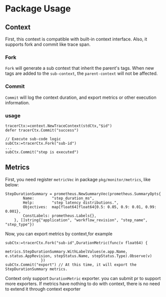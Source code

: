 # Package Usage

## Context
First, this context is compatible with built-in context interface.
Also, it supports fork and commit like trace span.

### Fork
`Fork` will generate a sub context that inherit the parent's tags. When new tags are added to the `sub-context`, the `parent-context` will not be affected.

### Commit
`Commit` will log the context duration, and export metrics or other execution information.

### usage
```
tracerCtx:=context.NewTraceContext(stdCtx,"$id") 
defer tracerCtx.Commit("success")

// Execute sub-code logic
subCtx:=tracerCtx.Fork("sub-id")
...
subCtx.Commit("step is executed")

```

## Metrics
First, you need register `metricVec` in package `pkg/monitor/metrics`, like below:
```
StepDurationSummary = prometheus.NewSummaryVec(prometheus.SummaryOpts{
		Name:        "step_duration_ms",
		Help:        "step latency distributions.",
		Objectives:  map[float64]float64{0.5: 0.05, 0.9: 0.01, 0.99: 0.001},
		ConstLabels: prometheus.Labels{},
	}, []string{"application", "workflow_revision", "step_name", "step_type"})
```

Now, you can export metrics by context,for example
```
subCtx:=tracerCtx.Fork("sub-id",DurationMetric(func(v float64) {
					metrics.StepDurationSummary.WithLabelValues(e.app.Name, e.status.AppRevision, stepStatus.Name, stepStatus.Type).Observe(v)
				})
subCtx.Commit("export") // At this time, it will export the StepDurationSummary metrics. 			

```

Context only support `DurationMetric` exporter. you can submit pr to support more exporters.
If metrics have nothing to do with context, there is no need to extend it through context exporter
